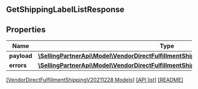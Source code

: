 ## GetShippingLabelListResponse

## Properties

Name | Type | Description | Notes
------------ | ------------- | ------------- | -------------
**payload** | [**\SellingPartnerApi\Model\VendorDirectFulfillmentShippingV20211228\ShippingLabelList**](ShippingLabelList.md) |  | [optional]
**errors** | [**\SellingPartnerApi\Model\VendorDirectFulfillmentShippingV20211228\ErrorList**](ErrorList.md) |  | [optional]

[[VendorDirectFulfillmentShippingV20211228 Models]](../) [[API list]](../../Api) [[README]](../../../README.md)
